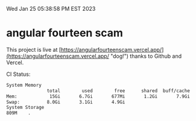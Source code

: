 Wed Jan 25 05:38:58 PM EST 2023

# angular fourteen scam


This project is live at [https://angularfourteenscam.vercel.app/](https://angularfourteenscam.vercel.app/ "dog!") thanks to Github and Vercel.

CI Status: 

```bash
System Memory
               total        used        free      shared  buff/cache   available
Mem:            15Gi       6.7Gi       677Mi       1.2Gi       7.9Gi       7.0Gi
Swap:          8.0Gi       3.1Gi       4.9Gi
System Storage
809M	.
